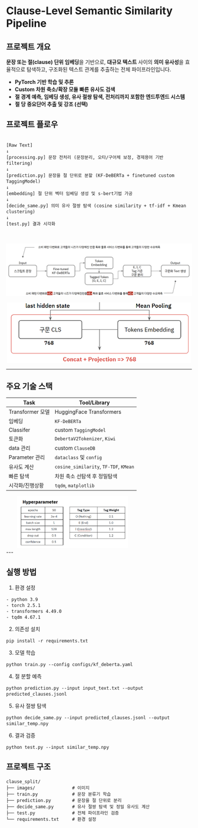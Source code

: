 # Clause-Level Semantic Similarity Pipeline

## 프로젝트 개요
**문장 또는 절(clause) 단위 임베딩**을 기반으로, **대규모 텍스트** 사이의 **의미 유사성**을 효율적으로 탐색하고, 구조화된 텍스트 관계를 추출하는 전체 파이프라인입니다.  

- **PyTorch 기반 학습 및 추론**
- **Custom 차원 축소/확장 모듈 빠른 유사도 검색**
- **절 경계 예측, 임베딩 생성, 유사 절쌍 탐색, 전처리까지 포함한 엔드투엔드 시스템**
- **절 당 중요단어 추출 및 강조 (선택)**


## 프로젝트 플로우
```

[Raw Text]
↓
[processing.py] 문장 전처리 (문장분리, 오타/구어체 보정, 경제용어 기반 filtering)
↓
[prediction.py] 문장을 절 단위로 분할 (KF-DeBERTa + finetuned custom TaggingModel)
↓
[embedding] 절 단위 벡터 임베딩 생성 및 s-bert기법 가공
↓
[decide_same.py] 의미 유사 절쌍 탐색 (cosine similarity + tf-idf + Kmean clustering)
↓
[test.py] 결과 시각화
```
<br>

<p align="center">

![alt text](images/image-2.png)
</p>
<p align="center">
<img src="images/image-3.png" width="500"/> 
</p>

---
## 주요 기술 스택

| Task               | Tool/Library                |
|--------------------|-----------------------------|
| Transformer 모델   | HuggingFace Transformers    |
| 임베딩            |   `KF-DeBERTa`           |
| Classifer         | custom `TaggingModel`   |
| 토큰화            | `DebertaV2Tokenizer`, `Kiwi`  |                          
| data 관리        | custom `ClauseDB`     |
| Parameter 관리    | `dataclass` 및 `config` |
| 유사도 계산       | `cosine_similarity`, `TF-TDF`, `KMean`  |
| 빠른 탐색         | 차원 축소 선탐색 후 정밀탐색  |
| 시각화/진행상황    | `tqdm`, `matplotlib`         |
<div style="margin-left: 30px;">
  <img src="images/image-1.png" width="300"/>
</div>
---

## 실행 방법
1. 환경 설정
```
- python 3.9
- torch 2.5.1
- transformers 4.49.0
- tqdm 4.67.1
```

2. 의존성 설치
```
pip install -r requirements.txt
```

3. 모델 학습
```
python train.py --config configs/kf_deberta.yaml
```

4. 절 분할 예측
```
python prediction.py --input input_text.txt --output predicted_clauses.jsonl
```

5. 유사 절쌍 탐색
```
python decide_same.py --input predicted_clauses.jsonl --output similar_temp.npy
```

6. 결과 검증
```
python test.py --input similar_temp.npy
```

## 프로젝트 구조
```
clause_split/
├── images/              # 이미지
├── train.py             # 문장 분류기 학습
├── prediction.py        # 문장을 절 단위로 분리
├── decide_same.py       # 유사 절쌍 탐색 및 정밀 유사도 계산
├── test.py              # 전체 파이프라인 검증
└── requirements.txt     # 환경 설정
```
